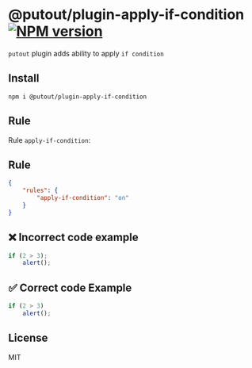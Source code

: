 # @putout/plugin-apply-if-condition [![NPM version][NPMIMGURL]][NPMURL]

[NPMIMGURL]: https://img.shields.io/npm/v/@putout/plugin-apply-if-condition.svg?style=flat&longCache=true
[NPMURL]: https://npmjs.org/package/@putout/plugin-apply-if-condition"npm"

`putout` plugin adds ability to apply `if condition`

## Install

```
npm i @putout/plugin-apply-if-condition
```

## Rule

Rule `apply-if-condition`:

## Rule

```json
{
    "rules": {
        "apply-if-condition": "on"
    }
}
```

## ❌ Incorrect code example

```js
if (2 > 3);
    alert();
```

## ✅ Correct code Example

```js
if (2 > 3)
    alert();
```

## License

MIT
